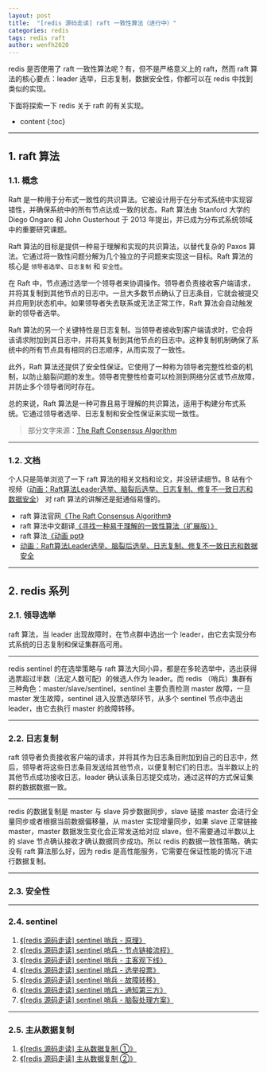 ```yaml
---
layout: post
title:  "[redis 源码走读] raft 一致性算法（进行中）"
categories: redis
tags: redis raft 
author: wenfh2020
---
```


redis 是否使用了 raft 一致性算法呢？有，但不是严格意义上的 raft，然而 raft 算法的核心要点：leader 选举，日志复制，数据安全性，你都可以在 redis 中找到类似的实现。

下面将探索一下 redis 关于 raft 的有关实现。




* content
{:toc}

---

## 1. raft 算法

### 1.1. 概念

Raft 是一种用于分布式一致性的共识算法。它被设计用于在分布式系统中实现容错性，并确保系统中的所有节点达成一致的状态。Raft 算法由 Stanford 大学的 Diego Ongaro 和 John Ousterhout 于 2013 年提出，并已成为分布式系统领域中的重要研究课题。

Raft 算法的目标是提供一种易于理解和实现的共识算法，以替代复杂的 Paxos 算法。它通过将一致性问题分解为几个独立的子问题来实现这一目标。Raft 算法的核心是 `领导者选举`、`日志复制` 和 `安全性`。

在 Raft 中，节点通过选举一个领导者来协调操作。领导者负责接收客户端请求，并将其复制到其他节点的日志中。一旦大多数节点确认了日志条目，它就会被提交并应用到状态机中。如果领导者失去联系或无法正常工作，Raft 算法会自动触发新的领导者选举。

Raft 算法的另一个关键特性是日志复制。当领导者接收到客户端请求时，它会将该请求附加到其日志中，并将其复制到其他节点的日志中。这种复制机制确保了系统中的所有节点具有相同的日志顺序，从而实现了一致性。

此外，Raft 算法还提供了安全性保证。它使用了一种称为领导者完整性检查的机制，以防止脑裂问题的发生。领导者完整性检查可以检测到网络分区或节点故障，并防止多个领导者同时存在。

总的来说，Raft 算法是一种可靠且易于理解的共识算法，适用于构建分布式系统。它通过领导者选举、日志复制和安全性保证来实现一致性。

> 部分文字来源：[The Raft Consensus Algorithm](https://raft.github.io/)

---

### 1.2. 文档

个人只是简单浏览了一下 raft 算法的相关文档和论文，并没研读细节。B 站有个视频（[动画：Raft算法Leader选举、脑裂后选举、日志复制、修复不一致日志和数据安全](https://www.bilibili.com/video/BV1so4y1r7eM/?spm_id_from=333.880.my_history.page.click&vd_source=a2a56cf0a934465d3945d595a71e68dc)） 对 raft 算法的讲解还是挺通俗易懂的。

* raft 算法官网[《The Raft Consensus Algorithm》](https://raft.github.io/)
* raft 算法中文翻译[《寻找一种易于理解的一致性算法（扩展版）》](https://github.com/maemual/raft-zh_cn/blob/master/raft-zh_cn.md)
* raft 算法[《动画 ppt》](http://thesecretlivesofdata.com/raft/)
* [动画：Raft算法Leader选举、脑裂后选举、日志复制、修复不一致日志和数据安全](https://www.bilibili.com/video/BV1so4y1r7eM/?spm_id_from=333.880.my_history.page.click&vd_source=a2a56cf0a934465d3945d595a71e68dc)

---

## 2. redis 系列

### 2.1. 领导选举

raft 算法，当 leader 出现故障时，在节点群中选出一个 leader，由它去实现分布式系统的日志复制和保证集群高可用。

---

redis sentinel 的在选举策略与 raft 算法大同小异，都是在多轮选举中，选出获得选票超过半数（法定人数可配）的候选人作为 leader。而 redis （哨兵）集群有三种角色：master/slave/sentinel，sentinel 主要负责检测 master 故障，一旦 master 发生故障，sentinel 进入投票选举环节，从多个 sentinel 节点中选出 leader，由它去执行 master 的故障转移。

---

### 2.2. 日志复制

raft 领导者负责接收客户端的请求，并将其作为日志条目附加到自己的日志中，然后，领导者将这些日志条目发送给其他节点，以便复制它们的日志。当半数以上的其他节点成功接收日志，leader 确认该条日志提交成功，通过这样的方式保证集群的数据数据一致。

---

redis 的数据复制是 master 与 slave 异步数据同步，slave 链接 master 会进行全量同步或者根据当前数据偏移量，从 master 实现增量同步，如果 slave 正常链接 master，master 数据发生变化会正常发送给对应 slave，但不需要通过半数以上的 slave 节点确认接收才确认数据同步成功。所以 redis 的数据一致性策略，确实没有 raft 算法那么好，因为 redis 是高性能服务，它需要在保证性能的情况下进行数据复制。

---

### 2.3. 安全性



---

### 2.4. sentinel
  
  1. [《[redis 源码走读] sentinel 哨兵 - 原理》](https://wenfh2020.com/2020/06/06/redis-sentinel/)
  2. [《[redis 源码走读] sentinel 哨兵 - 节点链接流程》](https://wenfh2020.com/2020/06/12/redis-sentinel-nodes-contact/)
  3. [《[redis 源码走读] sentinel 哨兵 - 主客观下线》](https://wenfh2020.com/2020/06/15/redis-sentinel-master-down/)
  4. [《[redis 源码走读] sentinel 哨兵 - 选举投票》](https://wenfh2020.com/2020/09/26/redis-sentinel-vote/)
  5. [《[redis 源码走读] sentinel 哨兵 - 故障转移》](https://wenfh2020.com/2020/09/27/redis-sentinel-failover/)
  6. [《[redis 源码走读] sentinel 哨兵 - 通知第三方》](https://wenfh2020.com/2020/10/09/redis-sentinel-script/)
  7. [《[redis 源码走读] sentinel 哨兵 - 脑裂处理方案》](https://wenfh2020.com/2019/12/27/redis-split-brain/)

---

### 2.5. 主从数据复制
  
  1. [《[redis 源码走读] 主从数据复制 ①》](https://wenfh2020.com/2020/05/17/redis-replication/)
  2. [《[redis 源码走读] 主从数据复制 ②》](https://wenfh2020.com/2020/05/31/redis-replication-next/)
